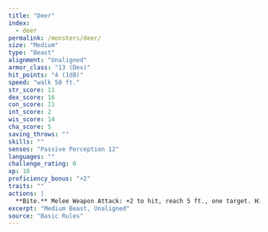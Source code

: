 ```yaml
---
title: "Deer"
index:
  - deer
permalink: /monsters/deer/
size: "Medium"
type: "Beast"
alignment: "Unaligned"
armor_class: "13 (Dex)"
hit_points: "4 (1d8)"
speed: "walk 50 ft."
str_score: 11
dex_score: 16
con_score: 11
int_score: 2
wis_score: 14
cha_score: 5
saving_throws: ""
skills: ""
senses: "Passive Perception 12"
languages: ""
challenge_rating: 0
xp: 10
proficiency_bonus: "+2"
traits: ""
actions: |
  **Bite.** Melee Weapon Attack: +2 to hit, reach 5 ft., one target. Hit: 2 (1d4) piercing damage.  
excerpt: "Medium Beast, Unaligned"
source: "Basic Rules"
---
```

